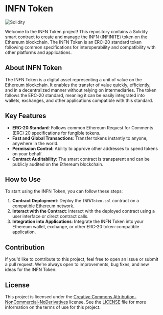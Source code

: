 # INFN Token

![Solidity](https://img.shields.io/badge/Solidity-0.8.0-blue)

Welcome to the INFN Token project! This repository contains a Solidity smart contract to create and manage the INFN (INFINITE) token on the Ethereum blockchain. The INFN Token is an ERC-20 standard token following common specifications for interoperability and compatibility with other platforms and applications.

## About INFN Token

The INFN Token is a digital asset representing a unit of value on the Ethereum blockchain. It enables the transfer of value quickly, efficiently, and in a decentralized manner without relying on intermediaries. The token follows the ERC-20 standard, meaning it can be easily integrated into wallets, exchanges, and other applications compatible with this standard.

## Key Features

- **ERC-20 Standard**: Follows common Ethereum Request for Comments (ERC) 20 specifications for fungible tokens.
- **Fast and Global Transactions**: Transfer tokens instantly to anyone, anywhere in the world.
- **Permission Control**: Ability to approve other addresses to spend tokens on your behalf.
- **Contract Auditability**: The smart contract is transparent and can be publicly audited on the Ethereum blockchain.

## How to Use

To start using the INFN Token, you can follow these steps:

1. **Contract Deployment**: Deploy the `INFNToken.sol` contract on a compatible Ethereum network.
2. **Interact with the Contract**: Interact with the deployed contract using a user interface or direct contract calls.
3. **Integration into Applications**: Integrate the INFN Token into your Ethereum wallet, exchange, or other ERC-20 token-compatible application.

## Contribution

If you'd like to contribute to this project, feel free to open an issue or submit a pull request. We're always open to improvements, bug fixes, and new ideas for the INFN Token.

## License

This project is licensed under the [Creative Commons Attribution-NonCommercial-NoDerivatives](https://creativecommons.org/licenses/by-nc-nd/4.0/) license. See the [LICENSE](LICENSE) file for more information on the terms of use for this project.
